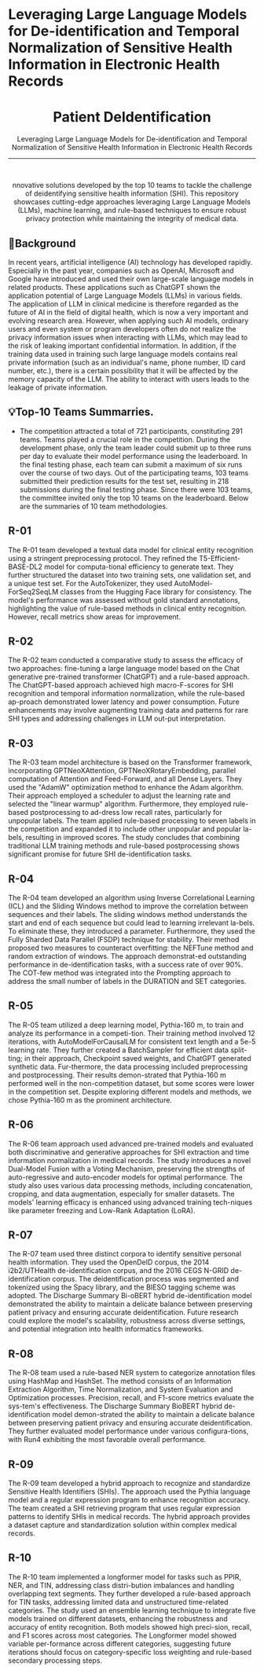 # Leveraging Large Language Models for De-identification and Temporal Normalization of Sensitive Health Information in Electronic Health Records


<div align="center">

<!-- Add your project logo if you have any -->
<!-- <img width=200px height=200px src="images/logo.png" alt="Project logo">-->

</div>

<h1 align="center">Patient DeIdentification</h1>

 <p align="center">
 	<!-- Add your tagline or very short intro of your project -->
    Leveraging Large Language Models for De-identification and Temporal Normalization of Sensitive Health Information in Electronic Health Records


<hr />
<br />

<div align="center">

<!-- Add your project demo gif here -->

</div>

<!-- You may write notes in your readme this way if you want to, it looks good and also different from other text -->


<p align="center">nnovative solutions developed by the top 10 teams to tackle the challenge of deidentifying sensitive health information (SHI). This repository showcases cutting-edge approaches leveraging Large Language Models (LLMs), machine learning, and rule-based techniques to ensure robust privacy protection while maintaining the integrity of medical data.</p>

## 🧐Background

In recent years, artificial intelligence (AI) technology has developed rapidly. Especially in the past year, companies such as OpenAI, Microsoft and Google have introduced and used their own large-scale language models in related products. These applications such as ChatGPT shown the application potential of Large Language Models (LLMs) in various fields. The application of LLM in clinical medicine is therefore regarded as the future of AI in the field of digital health, which is now a very important and evolving research area. However, when applying such AI models, ordinary users and even system or program developers often do not realize the privacy information issues when interacting with LLMs, which may lead to the risk of leaking important confidential information. In addition, if the training data used in training such large language models contains real private information (such as an individual's name, phone number, ID card number, etc.), there is a certain possibility that it will be affected by the memory capacity of the LLM. The ability to interact with users leads to the leakage of private information.

## 💡Top-10 Teams Summarries.

- The competition attracted a total of 721 participants, constituting 291 teams. Teams played a crucial role in the competition. During the development phase, only the team leader could submit up to three runs per day to evaluate their model performance using the leaderboard. In the final testing phase, each team can submit a maximum of six runs over the course of two days. Out of the participating teams, 103 teams submitted their prediction results for the test set, resulting in 218 submissions during the final testing phase. Since there were 103 teams, the committee invited only the top 10 teams on the leaderboard. Below are the summaries of 10 team methodologies.

## R-01

The R-01 team developed a textual data model for clinical entity recognition using a stringent preprocessing protocol. They refined the T5-Efficient-BASE-DL2 model for computa-tional efficiency to generate text. They further structured the dataset into two training sets, one validation set, and a unique test set. For the AutoTokenizer, they used AutoModel-ForSeq2SeqLM classes from the Hugging Face library for consistency. The model's performance was assessed without gold standard annotations, highlighting the value of rule-based methods in clinical entity recognition. However, recall metrics show areas for improvement.

## R-02
The R-02 team conducted a comparative study to assess the efficacy of two approaches: fine-tuning a large language model based on the Chat generative pre-trained transformer (ChatGPT) and a rule-based approach. The ChatGPT-based approach achieved high macro-F-scores for SHI recognition and temporal information normalization, while the rule-based ap-proach demonstrated lower latency and power consumption. Future enhancements may involve augmenting training data and patterns for rare SHI types and addressing challenges in LLM out-put interpretation.
## R-03
The R-03 team model architecture is based on the Transformer framework, incorporating GPTNeoXAttention, GPTNeoXRotaryEmbedding, parallel computation of Attention and Feed-Forward, and all Dense Layers. They used the "AdamW" optimization method to enhance the Adam algorithm. Their approach employed a scheduler to adjust the learning rate and selected the "linear warmup" algorithm. Furthermore, they employed rule-based postprocessing to ad-dress low recall rates, particularly for unpopular labels. The team applied rule-based processing to seven labels in the competition and expanded it to include other unpopular and popular la-bels, resulting in improved scores. The study concludes that combining traditional LLM training methods and rule-based postprocessing shows significant promise for future SHI de-identification tasks.
## R-04
The R-04 team developed an algorithm using Inverse Correlational Learning (ICL) and the Sliding Windows method to improve the correlation between sequences and their labels. The sliding windows method understands the start and end of each sequence but could lead to learning irrelevant la-bels. To eliminate these, they introduced a parameter. Furthermore, they used the Fully Sharded Data Parallel (FSDP) technique for stability. Their method proposed two measures to counteract overfitting: the NEFTune method and random extraction of windows. The approach demonstrat-ed outstanding performance in de-identification tasks, with a success rate of over 90%. The COT-few method was integrated into the Prompting approach to address the small number of labels in the DURATION and SET categories.
## R-05
The R-05 team utilized a deep learning model, Pythia-160 m, to train and analyze its performance in a competi-tion. Their training method involved 12 iterations, with AutoModelForCausalLM for consistent text length and a 5e-5 learning rate. They further created a BatchSampler for efficient data split-ting; in their approach, Checkpoint saved weights, and ChatGPT generated synthetic data. Fur-thermore, the data processing included preprocessing and postprocessing. Their results demon-strated that Pythia-160 m performed well in the non-competition dataset, but some scores were lower in the competition set. Despite exploring different models and methods, we chose Pythia-160 m as the prominent architecture.
## R-06
The R-06 team approach used advanced pre-trained models and evaluated both discriminative and generative approaches for SHI extraction and time information normalization in medical records. The study introduces a novel Dual-Model Fusion with a Voting Mechanism, preserving the strengths of auto-regressive and auto-encoder models for optimal performance. The study also uses various data processing methods, including concatenation, cropping, and data augmentation, especially for smaller datasets. The models' learning efficacy is enhanced using advanced training tech-niques like parameter freezing and Low-Rank Adaptation (LoRA).
## R-07
The R-07 team used three distinct corpora to identify sensitive personal health information. They used the OpenDeID corpus, the 2014 i2b2/UTHealth de-identification corpus, and the 2016 CEGS N-GRID de-identification corpus. The deidentification process was segmented and tokenized using the Spacy library, and the BIESO tagging scheme was adopted. The Discharge Summary Bi-oBERT hybrid de-identification model demonstrated the ability to maintain a delicate balance between preserving patient privacy and ensuring accurate deidentification. Future research could explore the model's scalability, robustness across diverse settings, and potential integration into health informatics frameworks.
## R-08
The R-08 team used a rule-based NER system to categorize annotation files using HashMap and HashSet. The method consists of an Information Extraction Algorithm, Time Normalization, and System Evaluation and Optimization processes. Precision, recall, and F1-score metrics evaluate the sys-tem's effectiveness. The Discharge Summary BioBERT hybrid de-identification model demon-strated the ability to maintain a delicate balance between preserving patient privacy and ensuring accurate deidentification. They further evaluated model performance under various configura-tions, with Run4 exhibiting the most favorable overall performance.
## R-09
The R-09 team developed a hybrid approach to recognize and standardize Sensitive Health Identifiers (SHIs). The approach used the Pythia language model and a regular expression program to enhance recognition accuracy. The team created a SHI retrieving program that uses regular expression patterns to identify SHIs in medical records. The hybrid approach provides a dataset capture and standardization solution within complex medical records.
## R-10
The R-10 team implemented a longformer model for tasks such as PPIR, NER, and TIN, addressing class distri-bution imbalances and handling overlapping text segments. They further developed a rule-based approach for TIN tasks, addressing limited data and unstructured time-related categories. The study used an ensemble learning technique to integrate five models trained on different datasets, enhancing the robustness and accuracy of entity recognition. Both models showed high preci-sion, recall, and F1 scores across most categories. The Longformer model showed variable per-formance across different categories, suggesting future iterations should focus on category-specific loss weighting and rule-based secondary processing steps.


